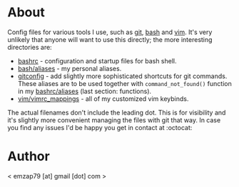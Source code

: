 # About

Config files for various tools I use, such as
[git](http://git-scm.com/),
[bash](http://tiswww.case.edu/php/chet/bash/bashtop.html) and
[vim](http://www.vim.com/).
It's very unlikely that anyone will want to use this directly; the more
interesting directories are:

* [bashrc](bashrc) - configuration and startup files for bash shell.
* [bash/aliases](bash-aliases) - my personal aliases.
* [gitconfig](gitconfig) - add slightly more sophisticated shortcuts for git
  commands. These aliases are to be used together with `command_not_found()`
  function in my [bashrc/aliases](bashrc/aliases) (last section: functions).
* [vim/vimrc_mappings](vim-mappings) - all of my customized vim keybinds.

The actual filenames don't include the leading dot. This is for visibility and
it's slightly more convenient managing the files with git that way. In case you
find any issues I'd be happy you get in contact at :octocat:

# Author

< emzap79 [at] gmail [dot] com >
